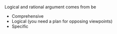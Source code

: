  Logical and rational argument comes from be
 
 - Comprehensive
 - Logical (you need a plan for opposing viewpoints)
 - Specific